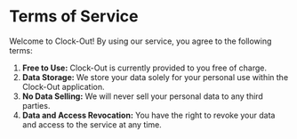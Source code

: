 # Terms of Service

Welcome to Clock-Out! By using our service, you agree to the following terms:

1.  **Free to Use:** Clock-Out is currently provided to you free of charge.
2.  **Data Storage:** We store your data solely for your personal use within the Clock-Out application.
3.  **No Data Selling:** We will never sell your personal data to any third parties.
4.  **Data and Access Revocation:** You have the right to revoke your data and access to the service at any time.
